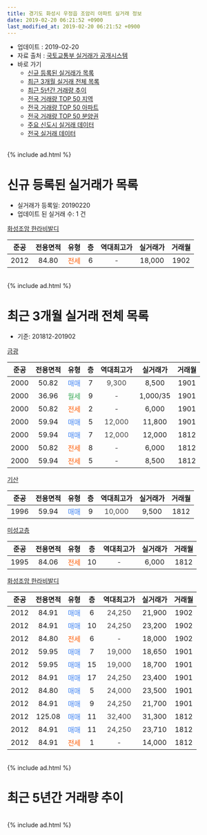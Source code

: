 ```yaml
---
title: 경기도 화성시 우정읍 조암리 아파트 실거래 정보
date: 2019-02-20 06:21:52 +0900
last_modified_at: 2019-02-20 06:21:52 +0900
---
```


* 업데이트 : 2019-02-20
* 자료 출처 : [국토교통부 실거래가 공개시스템](http://rt.molit.go.kr)
* 바로 가기
    * [신규 등록된 실거래가 목록](#신규-등록된-실거래가-목록)
    * [최근 3개월 실거래 전체 목록](#최근-3개월-실거래-전체-목록)
    * [최근 5년간 거래량 추이](#최근-5년간-거래량-추이)
    * [전국 거래량 TOP 50 지역](https://inasie.github.io/apt-trade-info/최근-3개월-전국에서-가장-거래가-많이-발생한-지역)
    * [전국 거래량 TOP 50 아파트](https://inasie.github.io/apt-trade-info/최근-3개월-전국에서-가장-거래가-많이-발생한-아파트)
    * [전국 거래량 TOP 50 분양권](https://inasie.github.io/apt-trade-info/최근-3개월-전국에서-가장-거래가-많이-발생한-분양권)
    * [주요 신도시 실거래 데이터](https://inasie.github.io/apt-trade-info/주요-신도시)
    * [전국 실거래 데이터](https://inasie.github.io/apt-trade-info/전국)
<br>
{% include ad.html %}
<br>

# 신규 등록된 실거래가 목록
* 실거래가 등록일: 20190220
* 업데이트 된 실거래 수: 1 건


[화성조암 한라비발디](https://search.naver.com/search.naver?query=%EA%B2%BD%EA%B8%B0%EB%8F%84+%ED%99%94%EC%84%B1%EC%8B%9C+%EC%9A%B0%EC%A0%95%EC%9D%8D+%EC%A1%B0%EC%95%94%EB%A6%AC+%ED%99%94%EC%84%B1%EC%A1%B0%EC%95%94+%ED%95%9C%EB%9D%BC%EB%B9%84%EB%B0%9C%EB%94%94)

|준공|전용면적|유형|층|역대최고가|실거래가|거래월|
|:---:|:---:|:---:|:---:|:---:|:---:|:---:|
|2012|84.80|<span style="color:#ff5a00">전세</span>|6|<span style="color:#444444">-</span>|18,000|1902|


<br>
{% include ad.html %}
<br>

# 최근 3개월 실거래 전체 목록
* 기준: 201812-201902


[금광](https://search.naver.com/search.naver?query=%EA%B2%BD%EA%B8%B0%EB%8F%84+%ED%99%94%EC%84%B1%EC%8B%9C+%EC%9A%B0%EC%A0%95%EC%9D%8D+%EC%A1%B0%EC%95%94%EB%A6%AC+%EA%B8%88%EA%B4%91)

|준공|전용면적|유형|층|역대최고가|실거래가|거래월|
|:---:|:---:|:---:|:---:|:---:|:---:|:---:|
|2000|50.82|<span style="color:#4285f3">매매</span>|7|<span style="color:#444444">9,300</span>|8,500|1901|
|2000|36.96|<span style="color:#34a853">월세</span>|9|<span style="color:#444444">-</span>|1,000/35|1901|
|2000|50.82|<span style="color:#ff5a00">전세</span>|2|<span style="color:#444444">-</span>|6,000|1901|
|2000|59.94|<span style="color:#4285f3">매매</span>|5|<span style="color:#444444">12,000</span>|11,800|1901|
|2000|59.94|<span style="color:#4285f3">매매</span>|7|<span style="color:#444444">12,000</span>|12,000|1812|
|2000|50.82|<span style="color:#ff5a00">전세</span>|8|<span style="color:#444444">-</span>|6,000|1812|
|2000|59.94|<span style="color:#ff5a00">전세</span>|5|<span style="color:#444444">-</span>|8,500|1812|

[기산](https://search.naver.com/search.naver?query=%EA%B2%BD%EA%B8%B0%EB%8F%84+%ED%99%94%EC%84%B1%EC%8B%9C+%EC%9A%B0%EC%A0%95%EC%9D%8D+%EC%A1%B0%EC%95%94%EB%A6%AC+%EA%B8%B0%EC%82%B0)

|준공|전용면적|유형|층|역대최고가|실거래가|거래월|
|:---:|:---:|:---:|:---:|:---:|:---:|:---:|
|1996|59.94|<span style="color:#4285f3">매매</span>|9|<span style="color:#444444">10,000</span>|9,500|1812|

[미성고층](https://search.naver.com/search.naver?query=%EA%B2%BD%EA%B8%B0%EB%8F%84+%ED%99%94%EC%84%B1%EC%8B%9C+%EC%9A%B0%EC%A0%95%EC%9D%8D+%EC%A1%B0%EC%95%94%EB%A6%AC+%EB%AF%B8%EC%84%B1%EA%B3%A0%EC%B8%B5)

|준공|전용면적|유형|층|역대최고가|실거래가|거래월|
|:---:|:---:|:---:|:---:|:---:|:---:|:---:|
|1995|84.06|<span style="color:#ff5a00">전세</span>|10|<span style="color:#444444">-</span>|6,000|1812|

[화성조암 한라비발디](https://search.naver.com/search.naver?query=%EA%B2%BD%EA%B8%B0%EB%8F%84+%ED%99%94%EC%84%B1%EC%8B%9C+%EC%9A%B0%EC%A0%95%EC%9D%8D+%EC%A1%B0%EC%95%94%EB%A6%AC+%ED%99%94%EC%84%B1%EC%A1%B0%EC%95%94+%ED%95%9C%EB%9D%BC%EB%B9%84%EB%B0%9C%EB%94%94)

|준공|전용면적|유형|층|역대최고가|실거래가|거래월|
|:---:|:---:|:---:|:---:|:---:|:---:|:---:|
|2012|84.91|<span style="color:#4285f3">매매</span>|6|<span style="color:#444444">24,250</span>|21,900|1902|
|2012|84.91|<span style="color:#4285f3">매매</span>|10|<span style="color:#444444">24,250</span>|23,200|1902|
|2012|84.80|<span style="color:#ff5a00">전세</span>|6|<span style="color:#444444">-</span>|18,000|1902|
|2012|59.95|<span style="color:#4285f3">매매</span>|7|<span style="color:#444444">19,000</span>|18,650|1901|
|2012|59.95|<span style="color:#4285f3">매매</span>|15|<span style="color:#444444">19,000</span>|18,700|1901|
|2012|84.91|<span style="color:#4285f3">매매</span>|17|<span style="color:#444444">24,250</span>|23,400|1901|
|2012|84.80|<span style="color:#4285f3">매매</span>|5|<span style="color:#444444">24,000</span>|23,500|1901|
|2012|84.91|<span style="color:#4285f3">매매</span>|9|<span style="color:#444444">24,250</span>|21,700|1901|
|2012|125.08|<span style="color:#4285f3">매매</span>|11|<span style="color:#444444">32,400</span>|31,300|1812|
|2012|84.91|<span style="color:#4285f3">매매</span>|11|<span style="color:#444444">24,250</span>|23,710|1812|
|2012|84.91|<span style="color:#ff5a00">전세</span>|1|<span style="color:#444444">-</span>|14,000|1812|


<br>
{% include ad.html %}
<br>

# 최근 5년간 거래량 추이


<div style="width:100%;">
    <canvas id="deal_progress" height="200"></canvas>
</div>

<script>
new Chart(document.getElementById("deal_progress"), {
    type: 'line',
    data: {
        labels: ['201402','201403','201404','201405','201406','201407','201408','201409','201410','201411','201412','201501','201502','201503','201504','201505','201506','201507','201508','201509','201510','201511','201512','201601','201602','201603','201604','201605','201606','201607','201608','201609','201610','201611','201612','201701','201702','201703','201704','201705','201706','201707','201708','201709','201710','201711','201712','201801','201802','201803','201804','201805','201806','201807','201808','201809','201810','201811','201812','201901','201902'],
        datasets: [{
            label: '매매',
            pointRadius: 1,
            data: [14, 10, 4, 7, 5, 3, 11, 10, 18, 16, 13, 5, 4, 26, 30, 16, 14, 19, 14, 15, 12, 12, 15, 7, 6, 6, 15, 6, 18, 6, 20, 11, 12, 11, 8, 5, 6, 8, 9, 9, 14, 7, 4, 14, 7, 7, 6, 5, 8, 10, 6, 5, 10, 7, 3, 8, 6, 6, 4, 7, 2],
            borderColor: "rgba(255, 201, 14, 1)",
            backgroundColor: "rgba(255, 201, 14, 0.5)",
            fill: false,
            lineTension: 0
        },{
            label: '전월세',
            pointRadius: 1,
            data: [12, 12, 11, 19, 13, 7, 8, 3, 8, 7, 5, 7, 4, 8, 10, 11, 5, 7, 3, 5, 4, 3, 2, 4, 0, 5, 7, 5, 7, 4, 3, 5, 5, 4, 3, 2, 3, 5, 5, 3, 3, 3, 3, 3, 1, 3, 1, 4, 4, 5, 4, 1, 5, 2, 4, 5, 6, 1, 4, 2, 1],
            borderColor: "rgba(0, 141, 185, 1)",
            backgroundColor: "rgba(0, 141, 185, 0.5)",
            fill: false,
            lineTension: 0
        }
        ]
    },
    options: {
        responsive: true,
        title: {
            display: false
        },
        tooltips: {
            mode: 'index',
            intersect: false
        },
        hover: {
            mode: 'nearest',
            intersect: true
        },
        scales: {
            xAxes: [{
                display: true,
                scaleLabel: {
                    display: true,
                    labelString: '년/월'
                }
            }],
            yAxes: [{
                display: true,
                ticks: {
                    suggestedMin: 0,
                },
                scaleLabel: {
                    display: true,
                    labelString: '실거래 수'
                }
            }]
        }
    }
});

</script>


<br>
{% include ad.html %}
<br>

